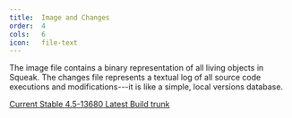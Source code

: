 ```yaml
---
title:  Image and Changes
order:  4
cols:   6
icon:   file-text
---
```

The image file contains a binary representation of all living objects in Squeak. The changes file represents a textual log of all source code executions and modifications---it is like a simple, local versions database.

<div class="list-group list-group-sm">
  <a href="http://ftp.squeak.org/4.5/Squeak4.5-13680.zip" target="_blank" class="list-group-item">
    <i class="fa fa-download"></i>
    Current Stable
    <span class="label label-default">4.5-13680</span>
  </a>
  <a href="http://build.squeak.org/job/SqueakTrunk/lastSuccessfulBuild/artifact/target/TrunkImage.zip" target="_blank" class="list-group-item">
    <i class="fa fa-download"></i>
    Latest Build
    <span class="label label-default">trunk</span>
  </a>
</div>
